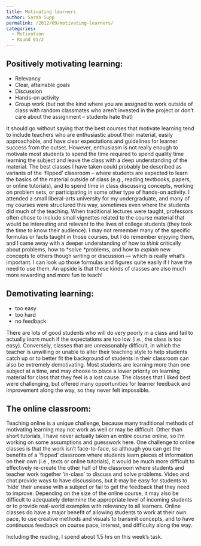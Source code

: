 ```yaml
---
title: Motivating learners
author: Sarah Supp
permalink: /2012/09/motivating-learners/
categories:
  - Motivation
  - Round 01/2
---
```

## **Positively motivating learning:**

*   Relevancy
*   Clear, attainable goals
*   Discussion
*   Hands-on activity
*   Group work (but not the kind where you are assigned to work outside of class with random classmates who aren&#8217;t invested in the project or don&#8217;t care about the assignment &#8211; students hate that)

It should go without saying that the best courses that motivate learning tend to include teachers who are enthusiastic about their material, easily approachable, and have clear expectations and guidelines for learner success from the outset. However, enthusiasm is not really enough to motivate most students to spend the time required to spend quality time learning the subject and leave the class with a deep understanding of the material. The best classes I have taken could probably be described as variants of the &#8216;flipped&#8217; classroom &#8211; where students are expected to learn the basics of the material outside of class (e.g., reading textbooks, papers, or online tutorials), and to spend time in class discussing concepts, working on problem sets, or participating in some other type of hands-on activity. I attended a small liberal-arts university for my undergraduate, and many of my courses were structured this way, sometimes even where the students did much of the teaching. When traditional lectures were taught, professors often chose to include small vignettes related to the course material that would be interesting and relevant to the lives of college students (they took the time to know their audience). I may not remember many of the specific formulas or facts taught in those courses, but I do remember enjoying them, and I came away with a deeper understanding of how to *think* critically about problems, how to *solve *problems, and how to *explain* new concepts to others though writing or discussion &#8212; which is really what&#8217;s important. I can look up those formulas and figures quite easily if I have the need to use them. An upside is that these kinds of classes are also much more rewarding and more fun to teach!

## **Demotivating learning:**

*   too easy
*   too hard
*   no feedback

There are lots of good students who will do very poorly in a class and fail to actually *learn* much if the expectations are too low (i.e., the class is too easy). Conversely, classes that are unreasonably difficult, in which the teacher is unwilling or unable to alter their teaching style to help students catch up or to better fit the background of students in their classroom can also be extremely demotivating. Most students are learning more than one subject at a time, and may choose to place a lower priority on learning material for class that they feel is a lost cause. The classes that I liked best were challenging, but offered many opportunities for learner feedback and improvement along the way, so they never felt impossible.

## **The online classroom:**

Teaching online is a unique challenge, because many traditional methods of motivating learning may not work as well or may be difficult. Other than short tutorials, I have never actually taken an entire course online, so I&#8217;m working on some assumptions and guesswork here. One challenge to online classes is that the work isn&#8217;t face-to-face, so although you can get the benefits of a &#8216;flipped&#8217; classroom where students learn pieces of information on their own (i.e., texts or online tutorials), it would be much more difficult to effectively re-create the other half of the classroom where students and teacher work together &#8216;in-class&#8217; to discuss and solve problems. Video and chat provide ways to have discussions, but it may be easy for students to &#8216;hide&#8217; their unease with a subject or fail to get the feedback that they need to improve. Depending on the size of the online course, it may also be difficult to adequately determine the appropriate level of incoming students or to provide real-world examples with relevancy to all learners. Online classes do have a major benefit of allowing students to work at their own pace, to use creative methods and visuals to transmit concepts, and to have continuous feedback on course pace, interest, and difficulty along the way.

Including the reading, I spend about 1.5 hrs on this week&#8217;s task.
